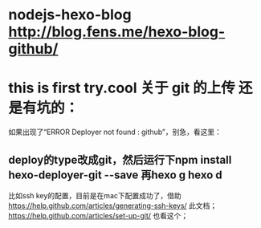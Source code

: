 # nodejs-hexo-blog   http://blog.fens.me/hexo-blog-github/
this is first try.cool
关于 git 的上传 还是有坑的：
=============
如果出现了“ERROR Deployer not found : github”，别急，看这里：

deploy的type改成git，然后运行下npm install hexo-deployer-git --save
再hexo g
hexo d
-------------
比如ssh key的配置，目前是在mac下配置成功了，借助 <https://help.github.com/articles/generating-ssh-keys/> 此文档；
<https://help.github.com/articles/set-up-git/> 也看这个；
